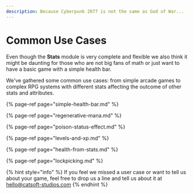 ```yaml
---
description: Because Cyberpunk 2077 is not the same as God of War...
---
```


# Common Use Cases

Even though the **Stats** module is very complete and flexible we also think it might be daunting for those who are not big fans of math or just want to have a basic game with a simple health bar.

We've gathered some common use cases: from simple arcade games to complex RPG systems with different stats affecting the outcome of other stats and attributes.

{% page-ref page="simple-health-bar.md" %}

{% page-ref page="regenerative-mana.md" %}

{% page-ref page="poison-status-effect.md" %}

{% page-ref page="levels-and-xp.md" %}

{% page-ref page="health-from-stats.md" %}

{% page-ref page="lockpicking.md" %}

{% hint style="info" %}
If you feel we missed a user case or want to tell us about your game, feel free to drop us a line and tell us about it at [hello@catsoft-studios.com](mailto:hello@catsoft-studios.com)
{% endhint %}

